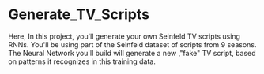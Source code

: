 # Generate_TV_Scripts
Here, In this project, you'll generate your own Seinfeld TV scripts using RNNs. You'll be using part of the Seinfeld dataset of scripts from 9 seasons. The Neural Network you'll build will generate a new ,"fake" TV script, based on patterns it recognizes in this training data.
